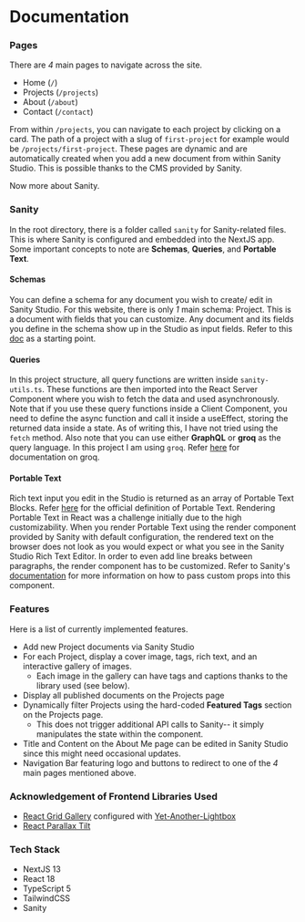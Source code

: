 # Documentation

### Pages

There are _4_ main pages to navigate across the site.

- Home (`/`)
- Projects (`/projects`)
- About (`/about`)
- Contact (`/contact`)

From within `/projects`, you can navigate to each project by clicking on a card. The path of a project with a slug of `first-project` for example would be `/projects/first-project`. These pages are dynamic and are automatically created when you add a new document from within Sanity Studio. This is possible thanks to the CMS provided by Sanity.

Now more about Sanity.

### Sanity

In the root directory, there is a folder called `sanity` for Sanity-related files. This is where Sanity is configured and embedded into the NextJS app. Some important concepts to note are **Schemas**, **Queries**, and **Portable Text**.

#### Schemas

You can define a schema for any document you wish to create/ edit in Sanity Studio. For this website, there is only _1_ main schema: Project. This is a document with fields that you can customize. Any document and its fields you define in the schema show up in the Studio as input fields. Refer to this [doc](https://www.sanity.io/docs/document-type) as a starting point.

#### Queries

In this project structure, all query functions are written inside `sanity-utils.ts`. These functions are then imported into the React Server Component where you wish to fetch the data and used asynchronously. Note that if you use these query functions inside a Client Component, you need to define the async function and call it inside a useEffect, storing the returned data inside a state. As of writing this, I have not tried using the `fetch` method. Also note that you can use either **GraphQL** or **groq** as the query language. In this project I am using `groq`. Refer [here](https://www.sanity.io/docs/groq) for documentation on groq.

#### Portable Text

Rich text input you edit in the Studio is returned as an array of Portable Text Blocks. Refer [here](https://www.sanity.io/docs/block-content) for the official definition of Portable Text. Rendering Portable Text in React was a challenge initially due to the high customizability. When you render Portable Text using the render component provided by Sanity with default configuration, the rendered text on the browser does not look as you would expect or what you see in the Sanity Studio Rich Text Editor. In order to even add line breaks between paragraphs, the render component has to be customized. Refer to Sanity's [documentation](https://github.com/portabletext/react-portabletext#types) for more information on how to pass custom props into this component.

### Features

Here is a list of currently implemented features.

- Add new Project documents via Sanity Studio
- For each Project, display a cover image, tags, rich text, and an interactive gallery of images.
  - Each image in the gallery can have tags and captions thanks to the library used (see below).
- Display all published documents on the Projects page
- Dynamically filter Projects using the hard-coded **Featured Tags** section on the Projects page.
  - This does not trigger additional API calls to Sanity-- it simply manipulates the state within the component.
- Title and Content on the About Me page can be edited in Sanity Studio since this might need occasional updates.
- Navigation Bar featuring logo and buttons to redirect to one of the _4_ main pages mentioned above.

### Acknowledgement of Frontend Libraries Used

- [React Grid Gallery](https://github.com/benhowell/react-grid-gallery/blob/master/examples/with-yet-another-react-lightbox/src/App.tsx) configured with [Yet-Another-Lightbox](https://github.com/igordanchenko/yet-another-react-lightbox)
- [React Parallax Tilt](https://github.com/mkosir/react-parallax-tilt)

### Tech Stack

- NextJS 13
- React 18
- TypeScript 5
- TailwindCSS
- Sanity
